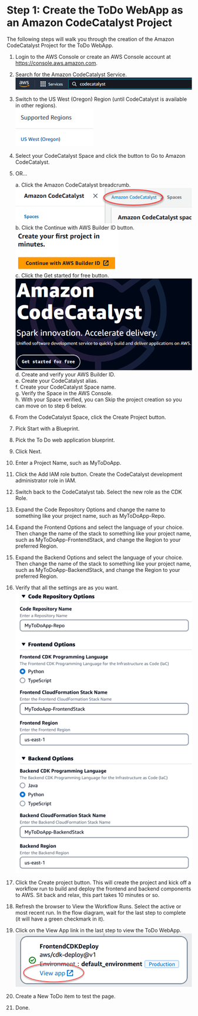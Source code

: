 # Step 1: Create the ToDo WebApp as an Amazon CodeCatalyst Project
The following steps will walk you through the creation of the Amazon CodeCatalyst Project for the ToDo WebApp.
 1. Login to the AWS Console or create an AWS Console account at https://console.aws.amazon.com.
 2. Search for the Amazon CodeCatalyst Service.  
 ![Search for CodeCatalyst](./images/image.png)  
 3. Switch to the US West (Oregon) Region (until CodeCatalyst is available in other regions).  
 ![Region Selection](./images/image-1.png)  
 4. Select your CodeCatalyst Space and click the button to Go to Amazon CodeCatalyst.  
 5. OR... 

    a. Click the Amazon CodeCatalyst breadcrumb.  
    ![Select the Breadcrumb](./images/image-2.png)  
    b. Click the Continue with AWS Builder ID button.  
    ![Continue with AWS Builder ID](./images/image-3.png)  
    c. Click the Get started for free button.  
    ![Get started for free](./images/image-4.png)  
    d. Create and verify your AWS Builder ID.  
    e. Create your CodeCatalyst alias.  
    f. Create your CodeCatalyst Space name.  
    g. Verify the Space in the AWS Console.  
    h. With your Space verified, you can Skip the project creation so you can move on to step 6 below.  
 6. From the CodeCatalyst Space, click the Create Project button.
 7. Pick Start with a Blueprint.
 8. Pick the To Do web application blueprint.
 9. Click Next.
 10. Enter a Project Name, such as MyToDoApp.
 11. Click the Add IAM role button. Create the CodeCatalyst development administrator role in IAM. 
 12. Switch back to the CodeCatalyst tab. Select the new role as the CDK Role.
 13. Expand the Code Repository Options and change the name to something like your project name, such as MyToDoApp-Repo.
 14. Expand the Frontend Options and select the language of your choice. Then change the name of the stack to something like your project name, such as MyToDoApp-FrontendStack, and change the Region to your preferred Region.
 15. Expand the Backend Options and select the language of your choice. Then change the name of the stack to something like your project name, such as MyToDoApp-BackendStack, and change the Region to your preferred Region.
 16. Verify that all the settings are as you want.  
 ![Verify the Project Settings](./images/image-5.png)  
 17. Click the Create project button. This will create the project and kick off a workflow run to build and deploy the frontend and backend components to AWS. Sit back and relax, this part takes 10 minutes or so.
 18. Refresh the browser to View the Workflow Runs. Select the active or most recent run. In the flow diagram, wait for the last step to complete (it will have a green checkmark in it). 
 19. Click on the View App link in the last step to view the ToDo WebApp.
 ![The View App Link](./images/image-6.png)  
 20. Create a New ToDo item to test the page.
 21. Done.
